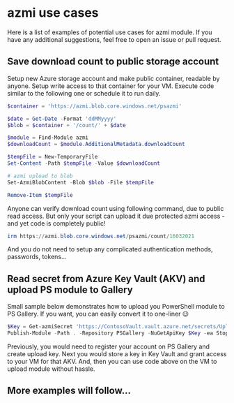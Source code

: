# azmi use cases

Here is a list of examples of potential use cases for azmi module.
If you have any additional suggestions, feel free to open an issue or pull request.

## Save download count to public storage account

Setup new Azure storage account and make public container, readable by anyone.
Setup write access to that container for your VM.
Execute code similar to the following one or schedule it to run daily.

```PowerShell
$container = 'https://azmi.blob.core.windows.net/psazmi'

$date = Get-Date -Format 'ddMMyyyy'
$blob = $container + '/count/' + $date

$module = Find-Module azmi
$downloadCount = $module.AdditionalMetadata.downloadCount

$tempFile = New-TemporaryFile
Set-Content -Path $tempFile -Value $downloadCount

# azmi upload to blob
Set-AzmiBlobContent -Blob $blob -File $tempFile

Remove-Item $tempFile
```

Anyone can verify download count using following command, due to public read access.
But only your script can upload it due protected azmi access - and yet code is completely public!

```PowerShell
irm https://azmi.blob.core.windows.net/psazmi/count/16032021
```

And you do not need to setup any complicated authentication methods, passwords, tokens...

## Read secret from Azure Key Vault (AKV) and upload PS module to Gallery

Small sample below demonstrates how to upload you PowerShell module to PS Gallery.
If you want, you can easily convert it to one-liner 😉

```PowerShell
$Key = Get-azmiSecret 'https://ContosoVault.vault.azure.net/secrets/UploadModuleKey'
Publish-Module -Path . -Repository PSGallery -NuGetApiKey $Key -ea Stop -Verbose
```

Previously, you would need to register your account on PS Gallery and create upload key.
Next you would store a key in Key Vault and grant access to your VM for that AKV.
And, then you can use code above on the VM to upload module without hassle.

## More examples will follow...
